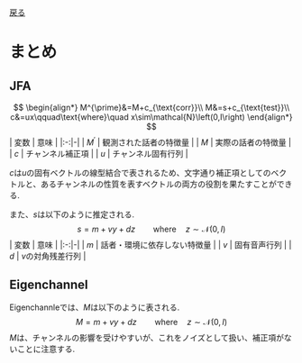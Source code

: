 [戻る](../list.md)
# まとめ
## JFA
$$
\begin{align*}
    M^{\prime}&=M+c_{\text{corr}}\\
    M&=s+c_{\text{test}}\\
    c&=ux\qquad\text{where}\quad x\sim\mathcal{N}\left(0,I\right)
\end{align*}
$$
| 変数 | 意味 |
|:-:|-|
| $M^{\prime}$ | 観測された話者の特徴量 |
| $M$ | 実際の話者の特徴量 |
| $c$ | チャンネル補正項 |
| $u$ | チャンネル固有行列 |

$c$は$u$の固有ベクトルの線型結合で表されるため、文字通り補正項としてのベクトルと、あるチャンネルの性質を表すベクトルの両方の役割を果たすことができる.

また、$s$は以下のように推定される.
$$
s=m+vy+dz\qquad\text{where}\quad z\sim\mathcal{N}\left(0,I\right)
$$
| 変数 | 意味 |
|:-:|-|
| $m$ | 話者・環境に依存しない特徴量 |
| $v$ | 固有音声行列 |
| $d$ | $v$の対角残差行列 |

## Eigenchannel
Eigenchannleでは、$M$は以下のように表される.
$$
M=m+vy+dz\qquad\text{where}\quad z\sim\mathcal{N}\left(0,I\right)
$$
$M$は、チャンネルの影響を受けやすいが、これをノイズとして扱い、補正項がないことに注意する.